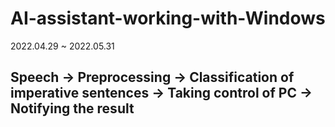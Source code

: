 # AI-assistant-working-with-Windows
2022.04.29 ~ 2022.05.31

## Speech -> Preprocessing -> Classification of imperative sentences -> Taking control of PC -> Notifying the result